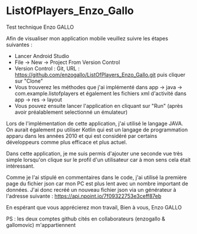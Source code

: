 # ListOfPlayers_Enzo_Gallo
Test technique Enzo GALLO

Afin de visualiser mon application mobile veuillez suivre les étapes suivantes :
- Lancer Android Studio
- File -> New -> Project From Version Control
- Version Control : Git, URL : https://github.com/enzogallo/ListOfPlayers_Enzo_Gallo.git puis cliquer sur "Clone"
- Vous trouverez les méthodes que j'ai implémenté dans app -> java -> com.example.listofplayers
  et également les fichiers xml d'activité dans app -> res -> layout 
- Vous pouvez ensuite lancer l'application en cliquant sur "Run" (après avoir préalablement selectionné un émulateur)

Lors de l'implémentation de cette application, j'ai utilisé le langage JAVA. On aurait également pu utiliser Kotlin
qui est un langage de programmation apparu dans les années 2010 et qui est considéré par certains développeurs comme
plus efficace et plus actuel.

Dans cette application, je me suis permis d'ajouter une seconde vue très simple lorsqu'on clique sur le profil d'un
utilisateur car à mon sens cela était intéressant.

Comme je l'ai stipulé en commentaires dans le code, j'ai utilisé la première page du fichier json car mon PC est plus lent
avec un nombre important de données. J'ai donc recréé un nouveau fichier json via un générateur à l'adresse suivante :
https://api.npoint.io/7f09322753e3ceff87eb

En espérant que vous apprécierez mon travail,
Bien à vous,
Enzo GALLO

PS : les deux comptes github cités en collaborateurs (enzogallo & gallomovic) m'appartiennent
